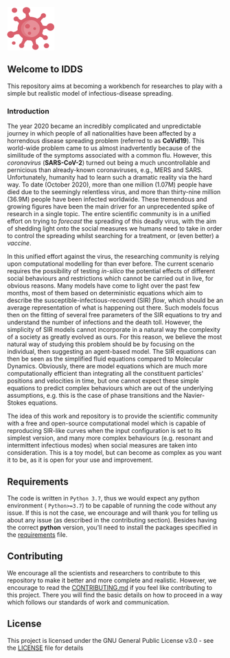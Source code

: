 <img src="images/virus.png" alt="virus" height="100" width="110"/> 

## Welcome to IDDS

This repository aims at becoming a workbench for researches to play with a simple but realistic model of infectious-disease spreading.

### Introduction

The year 2020 became an incredibly complicated and unpredictable journey in which people of all nationalities have been affected by a horrendous disease spreading problem (referred to as **CoVid19**). This world-wide problem came to us almost inadvertently because of the similitude of the symptoms associated with a common flu. However, this *coronavirus* (**SARS-CoV-2**) turned out being a much uncontrollable and pernicious than already-known coronaviruses, e.g., MERS and SARS. Unfortunately, humanity had to learn such a dramatic reality via the hard way. To date (October 2020), more than one million (1.07M) people have died due to the seemingly relentless virus, and more than thirty-nine million (36.9M) people have been infected worldwide. These tremendous and growing figures have been the main driver for an unprecedented spike of research in a single topic. The entire scientific community is in a unified effort on trying to *forecast* the spreading of this deadly virus, with the aim of shedding light onto the social measures we humans need to take in order to control the spreading whilst searching for a treatment, or (even better) a *vaccine*.

In this unified effort against the virus, the researching community is relying upon computational modelling for than ever before. The current scenario requires the possibility of testing *in-silico* the potential effects of different social behaviours and restrictions which cannot be carried out in live, for obvious reasons. Many models have come to light over the past few months, most of them based on deterministic equations which aim to describe the susceptible-infectious-recoverd (SIR) *flow*, which should be an average representation of what is happening out there. Such models focus then on the fitting of several free parameters of the SIR equations to try and understand the number of infections and the death toll. However, the simplicity of SIR models cannot incorporate in a natural way the complexity of a society as greatly evolved as ours. For this reason, we believe the most natural way of studying this problem should be by focusing on the individual, then suggesting an agent-based model. The SIR equations can then be seen as the simplified fluid equations compared to Molecular Dynamics. Obviously, there are model equations which are much more computationally efficient than integrating all the constituent particles' positions and velocities in time, but one cannot expect these simple equations to predict complex behaviours which are out of the underlying assumptions, e.g. this is the case of phase transitions and the Navier-Stokes equations.

The idea of this work and repository is to provide the scientific community with a free and open-source computational model which is capable of reproducing SIR-like curves when the input configuration is set to its simplest version, and many more complex behaviours (e.g. resonant and intermittent infectious modes) when social measures are taken into consideration. This is a toy model, but can become as complex as you want it to be, as it is open for your use and improvement. 

## Requirements

The code is written in `Python 3.7`, thus we would expect any python environment ( `Python>=3.7`) to be capable of running the code without any issue. If this is not the case, we encourage and will thank you for telling us about any issue (as described in the contributing section). Besides having the correct **python** version, you'll need to install the packages specified in the [requirements](requirements.txt) file. 

## Contributing

We encourage all the scientists and researchers to contribute to this repository to make it better and more complete and realistic. However, we encourage to read the [CONTRIBUTING.md](CONTRIBUTING.md) if you feel like contributing to this project. There you will find the basic details on how to proceed in a way which follows our standards of work and communication.

## License

This project is licensed under the GNU General Public License v3.0 - see the [LICENSE](LICENSE.md) file for details